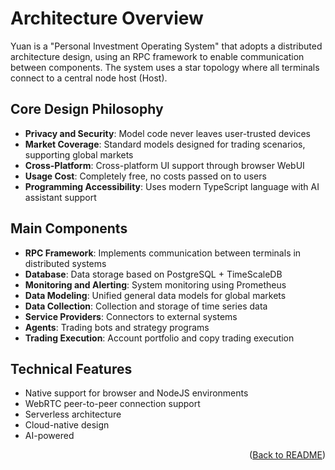 # Architecture Overview

Yuan is a "Personal Investment Operating System" that adopts a distributed architecture design, using an RPC framework to enable communication between components. The system uses a star topology where all terminals connect to a central node host (Host).

## Core Design Philosophy

- **Privacy and Security**: Model code never leaves user-trusted devices
- **Market Coverage**: Standard models designed for trading scenarios, supporting global markets
- **Cross-Platform**: Cross-platform UI support through browser WebUI
- **Usage Cost**: Completely free, no costs passed on to users
- **Programming Accessibility**: Uses modern TypeScript language with AI assistant support

## Main Components

- **RPC Framework**: Implements communication between terminals in distributed systems
- **Database**: Data storage based on PostgreSQL + TimeScaleDB
- **Monitoring and Alerting**: System monitoring using Prometheus
- **Data Modeling**: Unified general data models for global markets
- **Data Collection**: Collection and storage of time series data
- **Service Providers**: Connectors to external systems
- **Agents**: Trading bots and strategy programs
- **Trading Execution**: Account portfolio and copy trading execution

## Technical Features

- Native support for browser and NodeJS environments
- WebRTC peer-to-peer connection support
- Serverless architecture
- Cloud-native design
- AI-powered

<p align="right">(<a href="../../README.md">Back to README</a>)</p>
